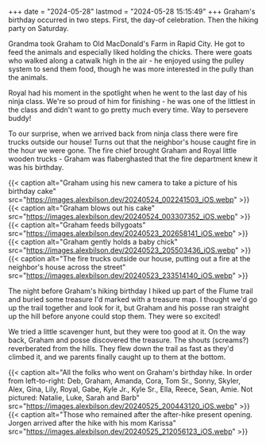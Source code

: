+++
date = "2024-05-28"
lastmod = "2024-05-28 15:15:49"
+++
Graham's birthday occurred in two steps. First, the day-of celebration. Then the hiking party on Saturday.

Grandma took Graham to Old MacDonald's Farm in Rapid City. He got to feed the animals and especially liked holding the chicks. There were goats who walked along a catwalk high in the air - he enjoyed using the pulley system to send them food, though he was more interested in the pully than the animals.

Royal had his moment in the spotlight when he went to the last day of his ninja class. We're so proud of him for finishing - he was one of the littlest in the class and didn't want to go pretty much every time. Way to persevere buddy!

To our surprise, when we arrived back from ninja class there were fire trucks outside our house! Turns out that the neighbor's house caught fire in the hour we were gone. The fire chief brought Graham and Royal little wooden trucks - Graham was flaberghasted that the fire department knew it was his birthday.

{{< caption alt="Graham using his new camera to take a picture of his birthday cake" src="https://images.alexbilson.dev/20240524_002241503_iOS.webp" >}}
{{< caption alt="Graham blows out his cake" src="https://images.alexbilson.dev/20240524_003307352_iOS.webp" >}}
{{< caption alt="Graham feeds billygoats" src="https://images.alexbilson.dev/20240523_202658141_iOS.webp" >}}
{{< caption alt="Graham gently holds a baby chick" src="https://images.alexbilson.dev/20240523_205503436_iOS.webp" >}}
{{< caption alt="The fire trucks outside our house, putting out a fire at the neighbor's house across the street" src="https://images.alexbilson.dev/20240523_233514140_iOS.webp" >}}

The night before Graham's hiking birthday I hiked up part of the Flume trail and buried some treasure I'd marked with a treasure map. I thought we'd go up the trail together and look for it, but Graham and his posse ran straight up the hill before anyone could stop them. They were so excited!

We tried a little scavenger hunt, but they were too good at it. On the way back, Graham and posse discovered the treasure. The shouts (screams?) reverberated from the hills. They flew down the trail as fast as they'd climbed it, and we parents finally caught up to them at the bottom.

{{< caption alt="All the folks who went on Graham's birthday hike. In order from left-to-right: Deb, Graham, Amanda, Cora, Tom Sr., Sonny, Skyler, Alex, Gina, Lily, Royal, Gabe, Kyle Jr., Kyle Sr., Ella, Reece, Sean, Amie. Not pictured: Natalie, Luke, Sarah and Barb" src="https://images.alexbilson.dev/20240525_200443120_iOS.webp" >}}
{{< caption alt="Those who remained after the after-hike present opening. Jorgen arrived after the hike with his mom Karissa" src="https://images.alexbilson.dev/20240525_212056123_iOS.webp" >}}
